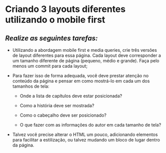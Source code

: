 # Criando 3 layouts diferentes utilizando o mobile first

## _**Realize as seguintes tarefas:**_

- Utilizando a abordagem mobile first e media queries, crie três versões de layout diferentes para essa página. Cada layout deve corresponder a um tamanho diferente de página (pequeno, médio e grande). Faça pelo menos um commit para cada layout;

- Para fazer isso de forma adequada, você deve prestar atenção no conteúdo da página e pensar em como mostrá-lo em cada um dos tamanhos de tela:

  - Onde a lista de capítulos deve estar posicionada?

  - Como a história deve ser mostrada?

  - Como o cabeçalho deve ser posicionado?
  - O que fazer com as informações do autor em cada tamanho de tela?

- Talvez você precise alterar o HTML um pouco, adicionando elementos para facilitar a estilização, ou talvez mudando um bloco de lugar dentro da página.